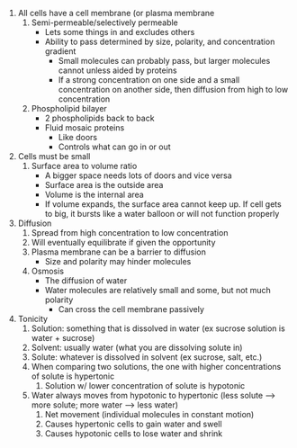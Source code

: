 1. All cells have a cell membrane (or plasma membrane
	1. Semi-permeable/selectively permeable
		- Lets some things in and excludes others
		- Ability to pass determined by size, polarity, and concentration gradient
			- Small molecules can probably pass, but larger molecules cannot unless aided by proteins
			- If a strong concentration on one side and a small concentration on another side, then diffusion from high to low concentration
	1. Phospholipid bilayer
		- 2 phospholipids back to back
		- Fluid mosaic proteins  
			- Like doors 
			- Controls what can go in or out
2. Cells must be small
	1. Surface area to volume ratio
		- A bigger space needs lots of doors and vice versa
		- Surface area is the outside area
		- Volume is the internal area
		- If volume expands, the surface area cannot keep up. If cell gets to big, it bursts like a water balloon or will not function properly
3. Diffusion
	1. Spread from high concentration to low concentration
	2. Will eventually equilibrate if given the opportunity 
	3. Plasma membrane can be a barrier to diffusion
		- Size and polarity may hinder molecules
	4. Osmosis
		- The diffusion of water
		- Water molecules are relatively small and some, but not much polarity
			- Can cross the cell membrane passively
4. Tonicity
	1. Solution: something that is dissolved in water (ex sucrose solution is water + sucrose)
	2. Solvent: usually water (what you are dissolving solute in)
	3. Solute: whatever is dissolved in solvent (ex sucrose, salt, etc.)
	4. When comparing two solutions, the one with higher concentrations of solute is hypertonic
		1. Solution w/ lower concentration of solute is hypotonic
	5. Water always moves from hypotonic to hypertonic (less solute --> more solute; more water --> less water)
		1. Net movement (individual molecules in constant motion)
		2. Causes hypertonic cells to gain water and swell
		3. Causes hypotonic cells to lose water and shrink
